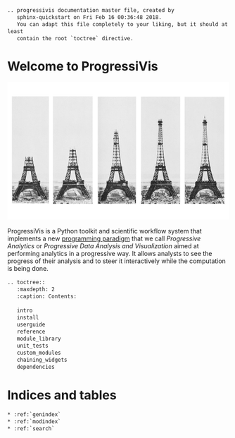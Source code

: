 ```{eval-rst}
.. progressivis documentation master file, created by
   sphinx-quickstart on Fri Feb 16 00:36:48 2018.
   You can adapt this file completely to your liking, but it should at least
   contain the root `toctree` directive.
```

# Welcome to ProgressiVis

![Image of the progressive construction of the Eiffel Tower](images/construction_tour_eiffel.jpg "Progressive construction of the Eiffel Tower")

ProgressiVis is a Python toolkit and scientific workflow system that
implements a new [programming paradigm](https://en.wikipedia.org/wiki/Programming_paradigm) that we
call *Progressive Analytics* or *Progressive Data Analysis and
Visualization* aimed at performing analytics in a progressive way.  It
allows analysts to see the progress of their analysis and to steer it interactively
while the computation is being done.



```{eval-rst}
.. toctree::
   :maxdepth: 2
   :caption: Contents:

   intro
   install
   userguide
   reference
   module_library
   unit_tests
   custom_modules
   chaining_widgets
   dependencies
```

# Indices and tables


```{eval-rst}
* :ref:`genindex`
* :ref:`modindex`
* :ref:`search`
```
